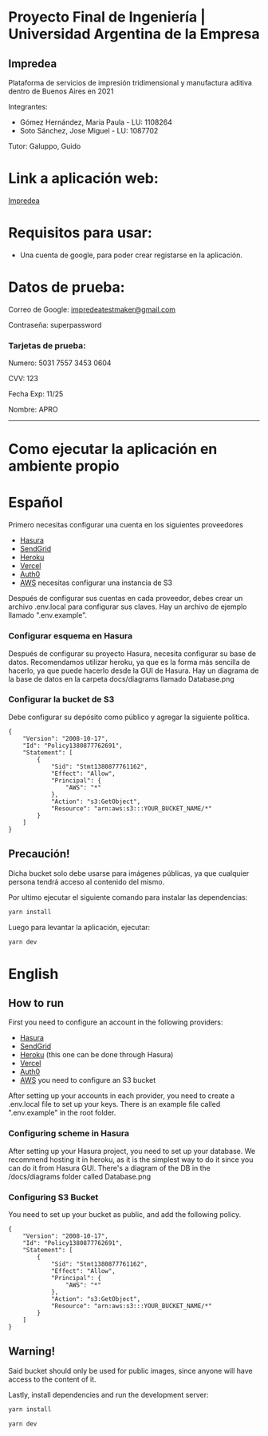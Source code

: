 # Proyecto Final de Ingeniería | Universidad Argentina de la Empresa

## Impredea

Plataforma de servicios de impresión tridimensional y manufactura aditiva dentro de Buenos Aires en 2021

Integrantes:

- Gómez Hernández, Maria Paula - LU: 1108264
- Soto Sánchez, Jose Miguel - LU: 1087702

Tutor: Galuppo, Guido

# Link a aplicación web:

[Impredea](https://impredea.vercel.app/)

# Requisitos para usar:

- Una cuenta de google, para poder crear registarse en la aplicación.

# Datos de prueba:

Correo de Google: impredeatestmaker@gmail.com

Contraseña: superpassword

### Tarjetas de prueba:

Numero: 5031 7557 3453 0604

CVV: 123

Fecha Exp: 11/25

Nombre: APRO

---

# Como ejecutar la aplicación en ambiente propio

# Español

Primero necesitas configurar una cuenta en los siguientes proveedores

- [Hasura](https://hasura.io/)
- [SendGrid](https://sendgrid.com/)
- [Heroku](https://heroku.com/)
- [Vercel](https://vercel.com/)
- [Auth0](https://auth0.com/)
- [AWS](https://aws.amazon.com/) necesitas configurar una instancia de S3

Después de configurar sus cuentas en cada proveedor, debes crear un archivo .env.local para configurar sus claves. Hay un archivo de ejemplo llamado ".env.example".

### Configurar esquema en Hasura

Después de configurar su proyecto Hasura, necesita configurar su base de datos. Recomendamos utilizar heroku, ya que es la forma más sencilla de hacerlo, ya que puede hacerlo desde la GUI de Hasura. Hay un diagrama de la base de datos en la carpeta docs/diagrams llamado Database.png

### Configurar la bucket de S3

Debe configurar su depósito como público y agregar la siguiente política.

```
{
    "Version": "2008-10-17",
    "Id": "Policy1380877762691",
    "Statement": [
        {
            "Sid": "Stmt1380877761162",
            "Effect": "Allow",
            "Principal": {
                "AWS": "*"
            },
            "Action": "s3:GetObject",
            "Resource": "arn:aws:s3:::YOUR_BUCKET_NAME/*"
        }
    ]
}
```

## Precaución!

Dicha bucket solo debe usarse para imágenes públicas, ya que cualquier persona tendrá acceso al contenido del mismo.

Por ultimo ejecutar el siguiente comando para instalar las dependencias:

```bash
yarn install
```

Luego para levantar la aplicación, ejecutar:

```bash
yarn dev
```

# English

## How to run

First you need to configure an account in the following providers:

- [Hasura](https://hasura.io/)
- [SendGrid](https://sendgrid.com/)
- [Heroku](https://heroku.com/) (this one can be done through Hasura)
- [Vercel](https://vercel.com/)
- [Auth0](https://auth0.com/)
- [AWS](https://aws.amazon.com/) you need to configure an S3 bucket

After setting up your accounts in each provider, you need to create a .env.local file to set up your keys. There is an example file called ".env.example" in the root folder.

### Configuring scheme in Hasura

After setting up your Hasura project, you need to set up your database. We recommend hosting it in heroku, as it is the simplest way to do it since you can do it from Hasura GUI. There's a diagram of the DB in the /docs/diagrams folder called Database.png

### Configuring S3 Bucket

You need to set up your bucket as public, and add the following policy.

```
{
    "Version": "2008-10-17",
    "Id": "Policy1380877762691",
    "Statement": [
        {
            "Sid": "Stmt1380877761162",
            "Effect": "Allow",
            "Principal": {
                "AWS": "*"
            },
            "Action": "s3:GetObject",
            "Resource": "arn:aws:s3:::YOUR_BUCKET_NAME/*"
        }
    ]
}
```

## Warning!

Said bucket should only be used for public images, since anyone will have access to the content of it.

Lastly, install dependencies and run the development server:

```bash
yarn install
```

```bash
yarn dev
```
